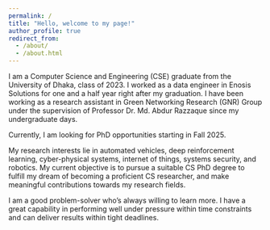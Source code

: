 ```yaml
---
permalink: /
title: "Hello, welcome to my page!"
author_profile: true
redirect_from: 
  - /about/
  - /about.html
---
```

   
   
   
I am a Computer Science and Engineering (CSE) graduate from the University of Dhaka, class of 2023. I worked as a data engineer in Enosis Solutions for one and a half year right after my graduation. I have been working as a research assistant in Green Networking Research (GNR) Group under the supervision of Professor Dr. Md. Abdur Razzaque since my undergraduate days.

Currently, I am looking for PhD opportunities starting in Fall 2025.

My research interests lie in automated vehicles, deep reinforcement learning, cyber-physical systems, internet of things, systems security, and robotics. My current objective is to pursue a suitable CS PhD degree to fulfill my dream of becoming a proficient CS researcher, and make meaningful contributions towards my research fields.

I am a good problem-solver who’s always willing to learn more. I have a great capability in performing well under pressure within time constraints and can deliver results within tight deadlines.
